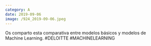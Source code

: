 ```yaml
--- 
category: A 
date: 2019-09-06 
image: /924_2019-09-06.jpeg 
--- 
```


Os comparto esta comparativa entre modelos básicos y modelos de Machine Learning. #DELOITTE #MACHINELEARNING